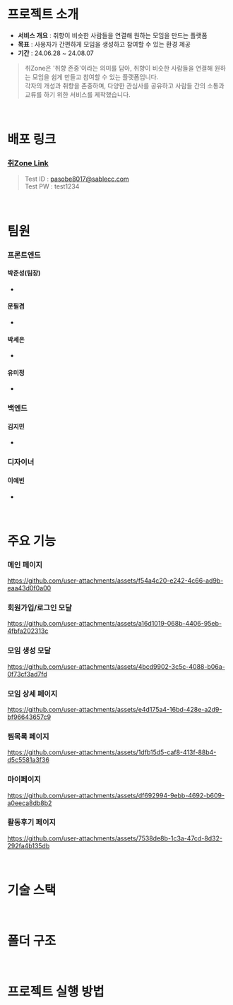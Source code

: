# 프로젝트 소개
- **서비스 개요** : 취향이 비슷한 사람들을 연결해 원하는 모임을 만드는 플랫폼
- **목표** : 사용자가 간편하게 모임을 생성하고 참여할 수 있는 환경 제공
- **기간** : 24.06.28 ~ 24.08.07


> 취Zone은 '취향 존중'이라는 의미를 담아, 취향이 비슷한 사람들을 연결해 원하는 모임을 쉽게 만들고 참여할 수 있는 플랫폼입니다.</br>
> 각자의 개성과 취향을 존중하며, 다양한 관심사를 공유하고 사람들 간의 소통과 교류를 하기 위한 서비스를 제작했습니다.

</br>

# 배포 링크
### [취Zone Link](https://hostinghobbyzone--hostinghobbyzone.us-central1.hosted.app/)
> Test ID : pasobe8017@sablecc.com</br>
> Test PW : test1234

</br>

# 팀원
### 프론트엔드
#### 박준성(팀장)
-
#### 문필겸
-
#### 박세은
-
#### 유미정
-

### 백엔드
#### 김지민
-

### 디자이너
#### 이예빈
-

</br>

# 주요 기능
### 메인 페이지
https://github.com/user-attachments/assets/f54a4c20-e242-4c66-ad9b-eaa43d0f0a00

### 회원가입/로그인 모달
https://github.com/user-attachments/assets/a16d1019-068b-4406-95eb-4fbfa202313c

### 모임 생성 모달
https://github.com/user-attachments/assets/4bcd9902-3c5c-4088-b06a-0f73cf3ad7fd

### 모임 상세 페이지
https://github.com/user-attachments/assets/e4d175a4-16bd-428e-a2d9-bf96643657c9

### 찜목록 페이지
https://github.com/user-attachments/assets/1dfb15d5-caf8-413f-88b4-d5c5581a3f36

### 마이페이지
https://github.com/user-attachments/assets/df692994-9ebb-4692-b609-a0eeca8db8b2

### 활동후기 페이지
https://github.com/user-attachments/assets/7538de8b-1c3a-47cd-8d32-292fa4b135db

</br>

# 기술 스택

</br>

# 폴더 구조

</br>

# 프로젝트 실행 방법

